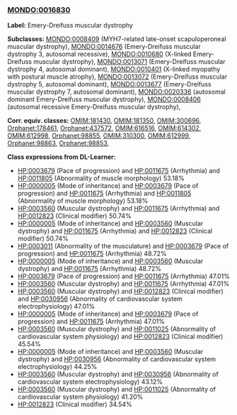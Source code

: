 
### [MONDO:0016830](http://purl.obolibrary.org/obo/MONDO_0016830)
**Label:** Emery-Dreifuss muscular dystrophy

**Subclasses:** [MONDO:0008409](http://purl.obolibrary.org/obo/MONDO_0008409) (MYH7-related late-onset scapuloperoneal muscular dystrophy), [MONDO:0014676](http://purl.obolibrary.org/obo/MONDO_0014676) (Emery-Dreifuss muscular dystrophy 3, autosomal recessive), [MONDO:0010680](http://purl.obolibrary.org/obo/MONDO_0010680) (X-linked Emery-Dreifuss muscular dystrophy), [MONDO:0013071](http://purl.obolibrary.org/obo/MONDO_0013071) (Emery-Dreifuss muscular dystrophy 4, autosomal dominant), [MONDO:0010401](http://purl.obolibrary.org/obo/MONDO_0010401) (X-linked myopathy with postural muscle atrophy), [MONDO:0013072](http://purl.obolibrary.org/obo/MONDO_0013072) (Emery-Dreifuss muscular dystrophy 5, autosomal dominant), [MONDO:0013677](http://purl.obolibrary.org/obo/MONDO_0013677) (Emery-Dreifuss muscular dystrophy 7, autosomal dominant), [MONDO:0020336](http://purl.obolibrary.org/obo/MONDO_0020336) (autosomal dominant Emery-Dreifuss muscular dystrophy), [MONDO:0008406](http://purl.obolibrary.org/obo/MONDO_0008406) (autosomal recessive Emery-Dreifuss muscular dystrophy), 

**Corr. equiv. classes:** [OMIM:181430](http://purl.obolibrary.org/obo/OMIM_181430), [OMIM:181350](http://purl.obolibrary.org/obo/OMIM_181350), [OMIM:300696](http://purl.obolibrary.org/obo/OMIM_300696), [Orphanet:178461](http://www.orpha.net/ORDO/Orphanet_178461), [Orphanet:437572](http://www.orpha.net/ORDO/Orphanet_437572), [OMIM:616516](http://purl.obolibrary.org/obo/OMIM_616516), [OMIM:614302](http://purl.obolibrary.org/obo/OMIM_614302), [OMIM:612998](http://purl.obolibrary.org/obo/OMIM_612998), [Orphanet:98855](http://www.orpha.net/ORDO/Orphanet_98855), [OMIM:310300](http://purl.obolibrary.org/obo/OMIM_310300), [OMIM:612999](http://purl.obolibrary.org/obo/OMIM_612999), [Orphanet:98863](http://www.orpha.net/ORDO/Orphanet_98863), [Orphanet:98853](http://www.orpha.net/ORDO/Orphanet_98853), 

**Class expressions from DL-Learner:**

- [HP:0003679](http://purl.obolibrary.org/obo/HP_0003679) (Pace of progression) and [HP:0011675](http://purl.obolibrary.org/obo/HP_0011675) (Arrhythmia) and [HP:0011805](http://purl.obolibrary.org/obo/HP_0011805) (Abnormality of muscle morphology) 53.18%
- [HP:0000005](http://purl.obolibrary.org/obo/HP_0000005) (Mode of inheritance) and [HP:0003679](http://purl.obolibrary.org/obo/HP_0003679) (Pace of progression) and [HP:0011675](http://purl.obolibrary.org/obo/HP_0011675) (Arrhythmia) and [HP:0011805](http://purl.obolibrary.org/obo/HP_0011805) (Abnormality of muscle morphology) 53.18%
- [HP:0003560](http://purl.obolibrary.org/obo/HP_0003560) (Muscular dystrophy) and [HP:0011675](http://purl.obolibrary.org/obo/HP_0011675) (Arrhythmia) and [HP:0012823](http://purl.obolibrary.org/obo/HP_0012823) (Clinical modifier) 50.74%
- [HP:0000005](http://purl.obolibrary.org/obo/HP_0000005) (Mode of inheritance) and [HP:0003560](http://purl.obolibrary.org/obo/HP_0003560) (Muscular dystrophy) and [HP:0011675](http://purl.obolibrary.org/obo/HP_0011675) (Arrhythmia) and [HP:0012823](http://purl.obolibrary.org/obo/HP_0012823) (Clinical modifier) 50.74%
- [HP:0003011](http://purl.obolibrary.org/obo/HP_0003011) (Abnormality of the musculature) and [HP:0003679](http://purl.obolibrary.org/obo/HP_0003679) (Pace of progression) and [HP:0011675](http://purl.obolibrary.org/obo/HP_0011675) (Arrhythmia) 48.72%
- [HP:0000005](http://purl.obolibrary.org/obo/HP_0000005) (Mode of inheritance) and [HP:0003560](http://purl.obolibrary.org/obo/HP_0003560) (Muscular dystrophy) and [HP:0011675](http://purl.obolibrary.org/obo/HP_0011675) (Arrhythmia) 48.72%
- [HP:0003679](http://purl.obolibrary.org/obo/HP_0003679) (Pace of progression) and [HP:0011675](http://purl.obolibrary.org/obo/HP_0011675) (Arrhythmia) 47.01%
- [HP:0003560](http://purl.obolibrary.org/obo/HP_0003560) (Muscular dystrophy) and [HP:0011675](http://purl.obolibrary.org/obo/HP_0011675) (Arrhythmia) 47.01%
- [HP:0003560](http://purl.obolibrary.org/obo/HP_0003560) (Muscular dystrophy) and [HP:0012823](http://purl.obolibrary.org/obo/HP_0012823) (Clinical modifier) and [HP:0030956](http://purl.obolibrary.org/obo/HP_0030956) (Abnormality of cardiovascular system electrophysiology) 47.01%
- [HP:0000005](http://purl.obolibrary.org/obo/HP_0000005) (Mode of inheritance) and [HP:0003679](http://purl.obolibrary.org/obo/HP_0003679) (Pace of progression) and [HP:0011675](http://purl.obolibrary.org/obo/HP_0011675) (Arrhythmia) 47.01%
- [HP:0003560](http://purl.obolibrary.org/obo/HP_0003560) (Muscular dystrophy) and [HP:0011025](http://purl.obolibrary.org/obo/HP_0011025) (Abnormality of cardiovascular system physiology) and [HP:0012823](http://purl.obolibrary.org/obo/HP_0012823) (Clinical modifier) 45.54%
- [HP:0000005](http://purl.obolibrary.org/obo/HP_0000005) (Mode of inheritance) and [HP:0003560](http://purl.obolibrary.org/obo/HP_0003560) (Muscular dystrophy) and [HP:0030956](http://purl.obolibrary.org/obo/HP_0030956) (Abnormality of cardiovascular system electrophysiology) 44.25%
- [HP:0003560](http://purl.obolibrary.org/obo/HP_0003560) (Muscular dystrophy) and [HP:0030956](http://purl.obolibrary.org/obo/HP_0030956) (Abnormality of cardiovascular system electrophysiology) 43.12%
- [HP:0003560](http://purl.obolibrary.org/obo/HP_0003560) (Muscular dystrophy) and [HP:0011025](http://purl.obolibrary.org/obo/HP_0011025) (Abnormality of cardiovascular system physiology) 41.20%
- [HP:0012823](http://purl.obolibrary.org/obo/HP_0012823) (Clinical modifier) 34.54%



